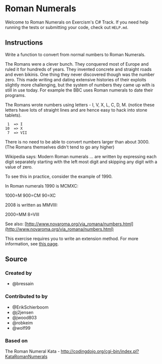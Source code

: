 # Roman Numerals

Welcome to Roman Numerals on Exercism's C# Track.
If you need help running the tests or submitting your code, check out `HELP.md`.

## Instructions

Write a function to convert from normal numbers to Roman Numerals.

The Romans were a clever bunch. They conquered most of Europe and ruled
it for hundreds of years. They invented concrete and straight roads and
even bikinis. One thing they never discovered though was the number
zero. This made writing and dating extensive histories of their exploits
slightly more challenging, but the system of numbers they came up with
is still in use today. For example the BBC uses Roman numerals to date
their programs.

The Romans wrote numbers using letters - I, V, X, L, C, D, M. (notice
these letters have lots of straight lines and are hence easy to hack
into stone tablets).

```text
 1  => I
10  => X
 7  => VII
```

There is no need to be able to convert numbers larger than about 3000.
(The Romans themselves didn't tend to go any higher)

Wikipedia says: Modern Roman numerals ... are written by expressing each
digit separately starting with the left most digit and skipping any
digit with a value of zero.

To see this in practice, consider the example of 1990.

In Roman numerals 1990 is MCMXC:

1000=M
900=CM
90=XC

2008 is written as MMVIII:

2000=MM
8=VIII

See also: [http://www.novaroma.org/via_romana/numbers.html](http://www.novaroma.org/via_romana/numbers.html)

This exercise requires you to write an extension method. For more information, see [this page](https://docs.microsoft.com/en-us/dotnet/csharp/programming-guide/classes-and-structs/extension-methods).

## Source

### Created by

- @bressain

### Contributed to by

- @ErikSchierboom
- @j2jensen
- @jwood803
- @robkeim
- @wolf99

### Based on

The Roman Numeral Kata - http://codingdojo.org/cgi-bin/index.pl?KataRomanNumerals